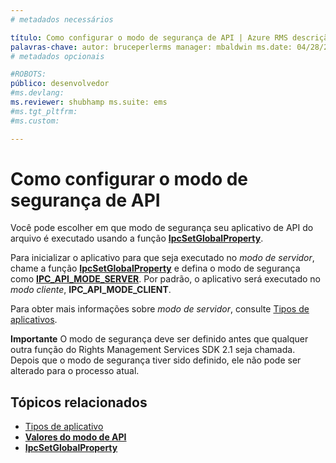 ```yaml
---
# metadados necessários

título: Como configurar o modo de segurança de API | Azure RMS descrição: Escolha o modo de segurança em que sua API do Arquivo é executada.
palavras-chave: autor: bruceperlerms manager: mbaldwin ms.date: 04/28/2016 ms.topic: artigo ms.prod: azure ms.service: rights-management ms.technology: techgroup-identity ms.assetid: 3B088F14-81C5-4C78-8DED-F5F153353EE0
# metadados opcionais

#ROBOTS:
público: desenvolvedor
#ms.devlang:
ms.reviewer: shubhamp ms.suite: ems
#ms.tgt_pltfrm:
#ms.custom:

---
```


# Como configurar o modo de segurança de API

Você pode escolher em que modo de segurança seu aplicativo de API do arquivo é executado usando a função [**IpcSetGlobalProperty**](/rights-management/sdk/2.1/api/win/functions#msipc_ipcsetglobalproperty).

Para inicializar o aplicativo para que seja executado no *modo de servidor*, chame a função [**IpcSetGlobalProperty**](/rights-management/sdk/2.1/api/win/functions#msipc_ipcsetglobalproperty) e defina o modo de segurança como [**IPC\_API\_MODE\_SERVER**](/rights-management/sdk/2.1/api/win/api%20mode%20values#msipc_api_mode_values_IPC_API_MODE_SERVER). Por padrão, o aplicativo será executado no *modo cliente*, **IPC\_API\_MODE\_CLIENT**.

Para obter mais informações sobre *modo de servidor*, consulte [Tipos de aplicativos](application-types.md).

**Importante**  O modo de segurança deve ser definido antes que qualquer outra função do Rights Management Services SDK 2.1 seja chamada. Depois que o modo de segurança tiver sido definido, ele não pode ser alterado para o processo atual.

## Tópicos relacionados

* [Tipos de aplicativo](application-types.md)
* [**Valores do modo de API**](/rights-management/sdk/2.1/api/win/api%20mode%20values#msipc_api_mode_values_IPC_API_MODE_SERVER)
* [**IpcSetGlobalProperty**](/rights-management/sdk/2.1/api/win/functions#msipc_ipcsetglobalproperty)
 

 


<!--HONumber=Jun16_HO2-->


